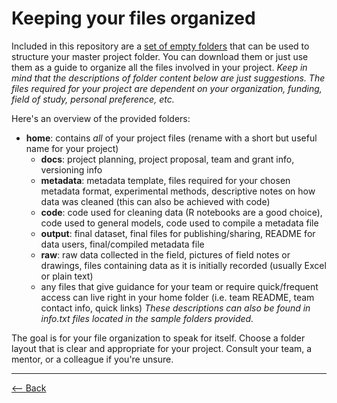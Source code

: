 # Keeping your files organized

Included in this repository are a [set of empty folders](https://github.com/um-biological-station/data-mgmt-guide) that can be used to structure your master project folder. You can download them or just use them as a guide to organize all the files involved in your project. *Keep in mind that the descriptions of folder content below are just suggestions. The files required for your project are dependent on your organization, funding, field of study, personal preference, etc.*

Here's an overview of the provided folders:
   - **home**: contains *all* of your project files (rename with a short but useful name for your project)
      - **docs**: project planning, project proposal, team and grant info, versioning info
      - **metadata**: metadata template, files required for your chosen metadata format, experimental methods, descriptive notes on how data was cleaned (this can also be achieved with code)
      - **code**: code used for cleaning data (R notebooks are a good choice), code used to general models, code used to compile a metadata file
      - **output**: final dataset, final files for publishing/sharing, README for data users, final/compiled metadata file
      - **raw**: raw data collected in the field, pictures of field notes or drawings, files containing data as it is initially recorded (usually Excel or plain text)
      - any files that give guidance for your team or require quick/frequent access can live right in your home folder (i.e. team README, team contact info, quick links)
*These descriptions can also be found in info.txt files located in the sample folders provided.*   

The goal is for your file organization to speak for itself. Choose a folder layout that is clear and appropriate for your project. Consult your team, a mentor, or a colleague if you're unsure.

-----------

[<--  Back](index.md)
